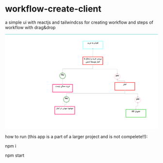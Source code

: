 # workflow-create-client
a simple ui with reactjs and tailwindcss for creating workflow and steps of workflow with drag&amp;drop

![workflow](./untitled.png) 

how to run (this app is a part of a larger project and is not compelete!!):

npm i

npm start
